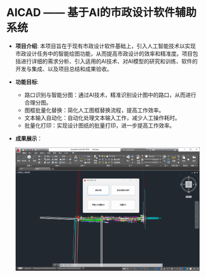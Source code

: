 # AICAD —— 基于AI的市政设计软件辅助系统
 

- **项目介绍**: 
本项目旨在于现有市政设计软件基础上，引入人工智能技术以实现市政设计任务中的智能绘图功能，从而提高市政设计的效率和精准度。项目包括进行详细的需求分析、引入适用的AI技术、对AI模型的研究和训练、软件的开发与集成、以及项目总结和成果验收。

- **功能目标**: 
  - 路口识别与智能分图：通过AI技术，精准识别设计图中的路口，从而进行合理分图。
  - 图框批量化替换：简化人工图框替换流程，提高工作效率。
  - 文本输入自动化：自动化处理文本输入工作，减少人工操作耗时。
  - 批量化打印：实现设计图纸的批量打印，进一步提高工作效率。

- **成果展示**：

  ![成果展示](img/1.png)

